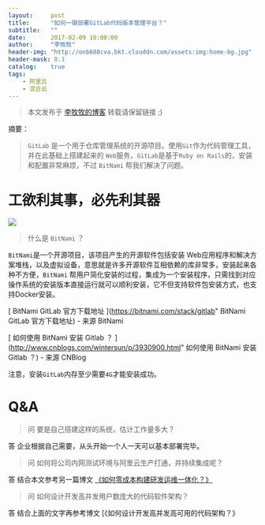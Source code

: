 ```yaml
---
layout:     post
title:      "如何一键部署GitLab代码版本管理平台？"
subtitle:   ""
date:       2017-02-09 10:00:00
author:     "李牧牧"
header-img: "http://onb688cva.bkt.clouddn.com/assets:img:home-bg.jpg"
header-mask: 0.1
catalog:    true
tags:
    - 阿里云
    - 混合云
---
```


> 本文发布于 [李牧牧的博客](http://limumu.me) 转载请保留链接 ;)



摘要：

> `GitLab` 是一个用于仓库管理系统的开源项目。使用`Git`作为代码管理工具，并在此基础上搭建起来的 `Web`服务，`GitLab`是基于`Ruby on Rails`的，安装和配置非常麻烦，不过 `BitNami` 帮我们解决了问题。



# 工欲利其事，必先利其器


![](http://onb688cva.bkt.clouddn.com/assets:post:img:201705161323015.jpg)


> 什么是 `BitNami` ？

`BitNami`是一个开源项目，该项目产生的开源软件包括安装 Web应用程序和解决方案堆栈，以及虚拟设备，意思就是许多开源软件互相依赖的库非常多，安装起来各种不方便，`BitNami` 帮用户简化安装的过程，集成为一个安装程序，只需找到对应操作系统的安装版本直接运行就可以顺利安装，它不但支持软件包安装方式，也支持Docker安装。

[ BitNami GitLab 官方下载地址 ](https://bitnami.com/stack/gitlab" BitNami GitLab 官方下载地址)  - 来源 BitNami

[ 如何使用 BitNami 安装 Gitlab ？ ](http://www.cnblogs.com/wintersun/p/3930900.html"  如何使用 BitNami 安装 Gitlab ？)  - 来源 CNBlog

注意，安装`GitLab`内存至少需要`4G`才能安装成功。



# Q&A

> 问 要是自己搭建这样的系统，估计工作量多大？

答 企业根据自己需要，从头开始一个人一天可以基本部署完毕。

> 问 如何将公司内网测试环境与阿里云生产打通，并持续集成呢？

答 结合本文参考另一篇博文 [《如何零成本构建研发运维一体化？》](http://www.limumu.me/2017/02/18/create-devops-from-aliyun/ "如何零成本构建研发运维一体化？")

> 问 如何设计开发高并发用户数庞大的代码软件架构？

答 结合上面的文字再参考博文 [《如何设计开发高并发高可用的代码架构？》
